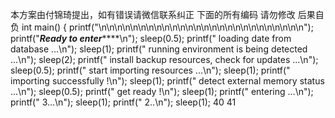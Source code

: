 本方案由付锦琦提出，如有错误请微信联系纠正
下面的所有编码 请勿修改 后果自负
int main()
{
    printf("\n\n\n\n\n\n\n\n\n\n\n\n\n\n\n\n\n\n\n\n\n\n\n\n\n\n");
    printf("***********************Ready to enter***************************\n");
    sleep(0.5);
    printf("  loading date from database ...\n");
    sleep(1);
    printf("  running environment is being detected ...\n");
    sleep(2);
    printf("  install backup resources, check for updates ...\n");
    sleep(0.5);
    printf("  start importing resources ...\n");
    sleep(1);
    printf("  importing successfully !\n");
    sleep(1);
    printf("  detect external memory status ...\n");
    sleep(0.5);
    printf("  get ready !\n");
    sleep(1);
    printf("  entering ...\n");
    printf("    3...\n");
    sleep(1);
    printf("    2..\n");
    sleep(1);
    40<!-- SCONFIG-->
 41<script type="text/javascript"> 42 var $CONFIG=
 43 SCONFIG'islogin'1='2'.
44 SCONFIG'oid']=1854283601'
4 SCONFIG pageid=1035051854283601';
46$ SCONFIG onick=老师密码
 47 $CONFIG[' skin' ]='skinvipo000'; 48 SCONFIG[' background']=''
